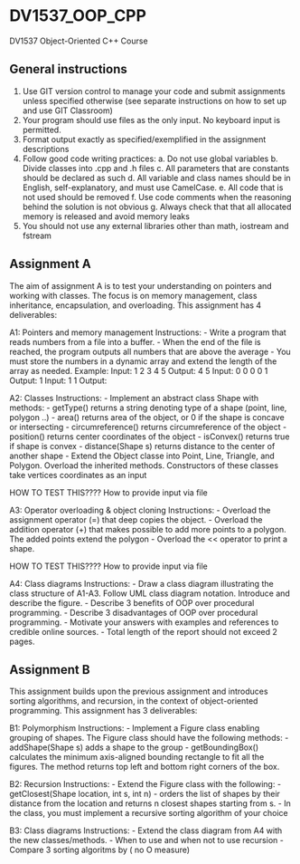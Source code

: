 # DV1537_OOP_CPP
DV1537 Object-Oriented C++ Course




General instructions
--------------------
1. Use GIT version control to manage your code and submit assignments unless specified otherwise (see separate instructions on how to set up and use GIT Classroom)
2. Your program should use files as the only input. No keyboard input is permitted.
3. Format output exactly as specified/exemplified in the assignment descriptions
3. Follow good code writing practices:
	a. Do not use global variables
	b. Divide classes into .cpp and .h files
	c. All parameters that are constants should be declared as such
	d. All variable and class names should be in English, self-explanatory, and must use CamelCase. 
	e. All code that is not used should be removed
	f. Use code comments when the reasoning behind the solution is not obvious
	g. Always check that that all allocated memory is released and avoid memory leaks
4. You should not use any external libraries other than math, iostream and fstream



Assignment A
------------
The aim of assignment A is to test your understanding on pointers and working with classes. The focus
is on memory management, class inheritance, encapsulation, and overloading. This assignment has 4 deliverables:

A1: Pointers and memory management
	Instructions:
		- Write a program that reads numbers from a file into a buffer. 
		- When the end of the file is reached, the program outputs all numbers that are above the average
		- You must store the numbers in a dynamic array and extend the length of the array as needed.
	Example:
		Input: 1 2 3 4 5		Output: 4 5
		Input: 0 0 0 0 1		Output: 1
		Input: 1 1			Output: <nothing is printed> 


A2: Classes
	Instructions:
		- Implement an abstract class Shape with methods:
			- getType() returns a string denoting type of a shape (point, line, polygon ..)
			- area() returns area of the object, or 0 if the shape is concave or intersecting
			- circumreference() returns circumreference of the object
			- position() returns center coordinates of the object
			- isConvex() returns true if shape is convex
			- distance(Shape s) returns distance to the center of another shape
		- Extend the Object classe into Point, Line, Triangle, and Polygon. Overload the inherited methods. Constructors of these classes take vertices coordinates as an input

HOW TO TEST THIS???? How to provide input via file


A3: Operator overloading & object cloning
	Instructions:
		- Overload the assignment operator (=) that deep copies the object. 
		- Overload the addition operator (+) that makes possible to add more points to a polygon. The added points extend the polygon
		- Overload the << operator to print a shape.
		
HOW TO TEST THIS???? How to provide input via file


A4: Class diagrams
	Instructions:
		- Draw a class diagram illustrating the class structure of A1-A3. Follow UML class diagram notation. Introduce and describe the figure.
		- Describe 3 benefits of OOP over procedural programming.
		- Describe 3 disadvantages of OOP over procedural programming. 
		- Motivate your answers with examples and references to credible online sources.
		- Total length of the report should not exceed 2 pages.


Assignment B
------------
This assignment builds upon the previous assignment and introduces sorting algorithms, and recursion, in the context of 
object-oriented programming. This assignment has 3 deliverables:


B1: Polymorphism
	Instructions:
		- Implement a Figure class enabling grouping of shapes. The Figure class should have the following methods:
			- addShape(Shape s) adds a shape to the group
			- getBoundingBox() calculates the minimum axis-aligned bounding rectangle to fit all the figures. The method returns top left and bottom right corners of the box.
			
B2: Recursion
	Instructions:
		- Extend the Figure class with the following:
			- getClosest(Shape location, int s, int n) - orders the list of shapes by their distance from the location and returns n closest shapes starting from s.
			- In the class, you must implement a recursive sorting algorithm of your choice


B3: Class diagrams
	Instructions:
		- Extend the class diagram from A4 with the new classes/methods.
		- When to use and when not to use recursion
		- Compare 3 sorting algoritms by ( no O measure)

